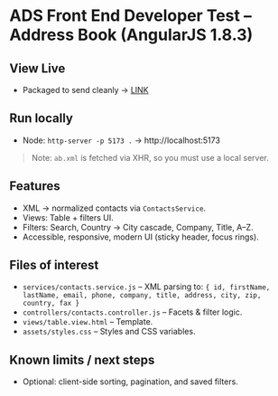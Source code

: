 # ADS Front End Developer Test – Address Book (AngularJS 1.8.3)

## View Live
- Packaged to send cleanly → [LINK](https://haus-of-contacts.netlify.app/)


## Run locally
- Node: `http-server -p 5173 .` → http://localhost:5173

> Note: `ab.xml` is fetched via XHR, so you must use a local server.

## Features
- XML → normalized contacts via `ContactsService`.
- Views: Table + filters UI.
- Filters: Search, Country → City cascade, Company, Title, A–Z.
- Accessible, responsive, modern UI (sticky header, focus rings).

## Files of interest
- `services/contacts.service.js` – XML parsing to:
  `{ id, firstName, lastName, email, phone, company, title, address, city, zip, country, fax }`
- `controllers/contacts.controller.js` – Facets & filter logic.
- `views/table.view.html` – Template.
- `assets/styles.css` – Styles and CSS variables.

## Known limits / next steps
- Optional: client-side sorting, pagination, and saved filters.
